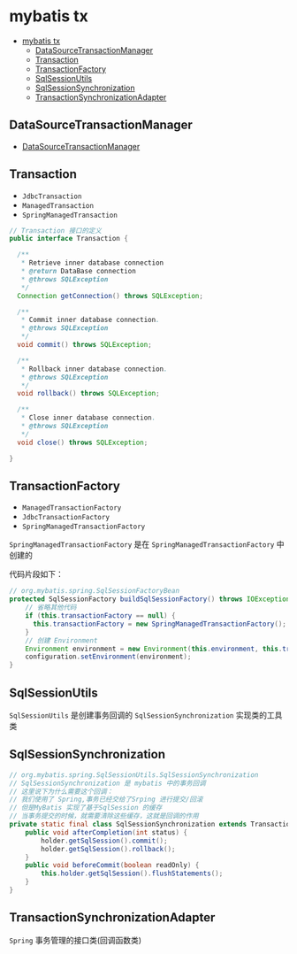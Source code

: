 # mybatis tx

- [mybatis tx](#mybatis-tx)
  - [DataSourceTransactionManager](#datasourcetransactionmanager)
  - [Transaction](#transaction)
  - [TransactionFactory](#transactionfactory)
  - [SqlSessionUtils](#sqlsessionutils)
  - [SqlSessionSynchronization](#sqlsessionsynchronization)
  - [TransactionSynchronizationAdapter](#transactionsynchronizationadapter)

## DataSourceTransactionManager

- [DataSourceTransactionManager](./images/DataSourceTransactionManager.png)

## Transaction

- `JdbcTransaction`
- `ManagedTransaction`
- `SpringManagedTransaction`

```java
// Transaction 接口的定义
public interface Transaction {

  /**
   * Retrieve inner database connection
   * @return DataBase connection
   * @throws SQLException
   */
  Connection getConnection() throws SQLException;

  /**
   * Commit inner database connection.
   * @throws SQLException
   */
  void commit() throws SQLException;

  /**
   * Rollback inner database connection.
   * @throws SQLException
   */
  void rollback() throws SQLException;

  /**
   * Close inner database connection.
   * @throws SQLException
   */
  void close() throws SQLException;

}
```

## TransactionFactory

- `ManagedTransactionFactory`
- `JdbcTransactionFactory`
- `SpringManagedTransactionFactory`

`SpringManagedTransactionFactory` 是在 `SpringManagedTransactionFactory` 中创建的

代码片段如下：

```java
// org.mybatis.spring.SqlSessionFactoryBean
protected SqlSessionFactory buildSqlSessionFactory() throws IOException {
    // 省略其他代码
    if (this.transactionFactory == null) {
      this.transactionFactory = new SpringManagedTransactionFactory();
    }
    // 创建 Environment
    Environment environment = new Environment(this.environment, this.transactionFactory, this.dataSource);
    configuration.setEnvironment(environment);
}
```

## SqlSessionUtils

`SqlSessionUtils` 是创建事务回调的 `SqlSessionSynchronization` 实现类的工具类

## SqlSessionSynchronization

```java
// org.mybatis.spring.SqlSessionUtils.SqlSessionSynchronization
// SqlSessionSynchronization 是 mybatis 中的事务回调
// 这里说下为什么需要这个回调：
// 我们使用了 Spring,事务已经交给了Srping 进行提交/回滚
// 但是MyBatis 实现了基于SqlSession 的缓存
// 当事务提交的时候，就需要清除这些缓存，这就是回调的作用
private static final class SqlSessionSynchronization extends TransactionSynchronizationAdapter {
    public void afterCompletion(int status) {
        holder.getSqlSession().commit();
        holder.getSqlSession().rollback();
    }
    public void beforeCommit(boolean readOnly) {
        this.holder.getSqlSession().flushStatements();
    }
}
```

## TransactionSynchronizationAdapter

`Spring` 事务管理的接口类(回调函数类)
